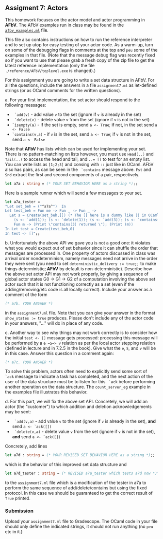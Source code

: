 ## Assigment 7: Actors

This homework focuses on the actor model and actor programming in **AFbV**.  The AFbV examples run in class may be found in the [`afbv_examples.ml`](../ocaml/afbv_examples.ml) file.

This file also contains instructions on how to run the reference interpreter and to set up utop for easy testing of your actor code.  As a warm-up, turn on some of the debugging flags in comments at the top and `peu` some of the examples in that file. (Note that the message debug flag was recently fixed so if you want to use that please grab a fresh copy of the zip file to get the latest reference implementation (only the file `./reference/AFbV/toplevel.exe` is changed).)


For this assignment you are going to write a set data structure in AFbV.   For all the questions, include the answers in a file `assignment7.ml` as let-defined strings (or as OCaml comments for the written questions).

   a. For your first implementation, the set actor should respond to the following messages:
   * `` `add(v)`` - add value `v` to the set (ignore if `v` is already in the set)
   * `` `delete(v)`` - delete value `v` from the set (ignore if `v` is not in the set)
   * `` `isempty(a) `` -  If the set is empty, send `a <- True`; if not, in the set send `a <- False`
   * `` `contains(v,a) `` - if `v` is in the set, send `a <- True`; if `v` is not in the set, send `a <- False`

 
   Note that **AFbV** has lists which can be used for implementing your set.  There is no pattern-matching on lists however, you must use `Head(..)` and `Tail(..)` to access the head and tail, and `..= []` to test for an empty list.  You can write lists as `[1;2;3]` and consing with `::` just like in OCaml.  AFbV also has pairs, as can be seen in the `` `contains`` message above.  `Fst` and `Snd` extract the first and second components of a pair, respectively.

   ```ocaml
   let a7a : string = (* YOUR SET BEHAVIOR HERE as a string *);;
   ```

   Here is a sample runner which will send a few messages to your set.
   ```ocaml
   let a7a_tester = 
   "Let set_beh = ("^a7a^")  In
   Let test_beh = Fun me -> Fun _ -> Fun _ ->  
     Let s = Create(set_beh,[]) (* The [] here is a dummy like () in OCaml *) In
       (s <- `add(1)); (s <- `delete(1)); (s <- `add(3)); (s <- `contains(3,me));
       Fun m -> (Print \"contains(3) returned \"); (Print (m))
   In Let test = Create(test_beh,0)
   In test <- []";;
   ```

   b. Unfortunately the above API we gave you is not a good one: it violates what you would expect out of set behavior since it can shuffle the order that messages are processed in.  One property of actors discussed in class was arrival order nondeterminism, namely messages need not arrive in the order they were sent (you need to set `deterministic_delivery := true;;` to make things deterministic; **AFbV** by default is non-deterministic).  Describe how the above set actor API may not work properly, by giving a sequence of global actor states G0 -> G1 -> G2 of a computation involving the above set actor such that it is not functioning correctly as a set (even if the adding/removing/etc code is all locally correct).  Include your answer as a comment of the form

   ```ocaml
   (* a7b. YOUR ANSWER *)
   ```
   in the `assignment7.ml` file.  Note that you can give your answer in the format `show_states := true` produces.  Please don't include any of the actor code in your answers, "..." will do in place of any code.


   c.  Another way to see why things may not work correctly is to consider how the initial `test <- []` message gets processed: processing this message will be performed by a `e =S=> v` relation as per the local actor stepping relation (defined in lecture and in 7.2.5 in the book).  Give what the `e`, `S`, and `v` will be in this case.  Answer this question in a comment again:

   ```ocaml
   (* a7c. YOUR ANSWER *)
   ```
   
   To solve this problem, actors often need to explicitly send some sort of `` `ack`` message to indicate a task has completed, and the next action of the user of the data structure must be to listen for this `` `ack`` before performing another operation on the data structure.  The `count_server_eg` example in the examples file illustrates this behavior.  

   d. For this part, we will fix the above set API.  Concretely, we will add an actor (the "customer") to which addition and deletion acknowledgements may be sent:

 * `` `add(v,a)`` - add value `v` to the set (ignore if `v` is already in the set), **and** send ``a <- `ack([])``
 * `` `delete(v,a)`` - delete value `v` from the set (ignore if `v` is not in the set), **and** send ``a <- `ack([])``
    
Concretely, add lines

```ocaml
let a7d : string = (* YOUR REVISED SET BEHAVIOR HERE as a string *);;
```

which is the behavior of this improved set data structure and

```ocaml
let a7d_tester : string = (* REVISED a7a_tester which tests a7d now *)";;
```

to the `assignment7.ml` file which is a modification of the tester in a7a to perform the same sequence of add/delete/contains but using the fixed protocol.  In this case we should be guaranteed to get the correct result of `True` printed.

### Submission

Upload your `assignment7.ml` file to Gradescope.  The OCaml code in your file should only define the indicated strings, it should not run anything (no `peu` etc in it.)